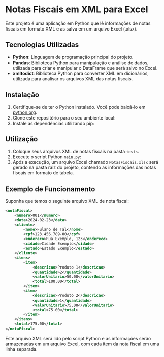 # Notas Fiscais em XML para Excel

Este projeto é uma aplicação em Python que lê informações de notas fiscais em formato XML e as salva em um arquivo Excel (.xlsx).

## Tecnologias Utilizadas

- **Python**: Linguagem de programação principal do projeto.
- **Pandas**: Biblioteca Python para manipulação e análise de dados, utilizada para criar e manipular o DataFrame que será salvo no Excel.
- **xmltodict**: Biblioteca Python para converter XML em dicionários, utilizada para analisar os arquivos XML das notas fiscais.

## Instalação

1. Certifique-se de ter o Python instalado. Você pode baixá-lo em [python.org](https://www.python.org/downloads/).
2. Clone este repositório para o seu ambiente local:
3. Instale as dependências utilizando pip:

## Utilização

1. Coloque seus arquivos XML de notas fiscais na pasta `tests`.
2. Execute o script Python `main.py`:
3. Após a execução, um arquivo Excel chamado `NotasFiscais.xlsx` será gerado na pasta raiz do projeto, contendo as informações das notas fiscais em formato de tabela.

## Exemplo de Funcionamento

Suponha que temos o seguinte arquivo XML de nota fiscal:

```xml
<notaFiscal>
    <numero>001</numero>
    <data>2024-02-23</data>
    <cliente>
        <nome>Fulano de Tal</nome>
        <cpf>123.456.789-00</cpf>
        <endereco>Rua Exemplo, 123</endereco>
        <cidade>Cidade Exemplo</cidade>
        <estado>Estado Exemplo</estado>
    </cliente>
    <itens>
        <item>
            <descricao>Produto 1</descricao>
            <quantidade>2</quantidade>
            <valorUnitario>50.00</valorUnitario>
            <total>100.00</total>
        </item>
        <item>
            <descricao>Produto 2</descricao>
            <quantidade>1</quantidade>
            <valorUnitario>75.00</valorUnitario>
            <total>75.00</total>
        </item>
    </itens>
    <total>175.00</total>
</notaFiscal>
```
Este arquivo XML será lido pelo script Python e as informações serão armazenadas em um arquivo Excel, com cada item da nota fiscal em uma linha separada.

